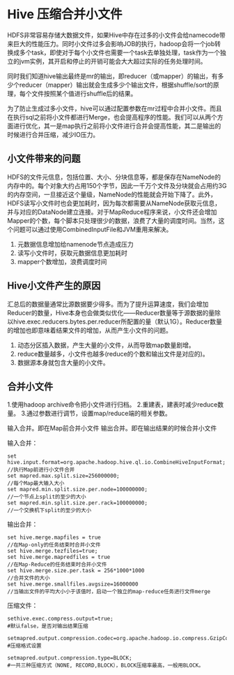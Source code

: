 # Hive 压缩合并小文件

HDFS非常容易存储大数据文件，如果Hive中存在过多的小文件会给namecode带来巨大的性能压力。同时小文件过多会影响JOB的执行，hadoop会将一个job转换成多个task，即使对于每个小文件也需要一个task去单独处理，task作为一个独立的jvm实例，其开启和停止的开销可能会大大超过实际的任务处理时间。

同时我们知道hive输出最终是mr的输出，即reducer（或mapper）的输出，有多少个reducer（mapper）输出就会生成多少个输出文件，根据shuffle/sort的原理，每个文件按照某个值进行shuffle后的结果。

为了防止生成过多小文件，hive可以通过配置参数在mr过程中合并小文件。而且在执行sql之前将小文件都进行Merge，也会提高程序的性能。我们可以从两个方面进行优化，其一是map执行之前将小文件进行合并会提高性能，其二是输出的时候进行合并压缩，减少IO压力。

## 小文件带来的问题
HDFS的文件元信息，包括位置、大小、分块信息等，都是保存在NameNode的内存中的。每个对象大约占用150个字节，因此一千万个文件及分块就会占用约3G的内存空间，一旦接近这个量级，NameNode的性能就会开始下降了。此外，HDFS读写小文件时也会更加耗时，因为每次都需要从NameNode获取元信息，并与对应的DataNode建立连接。对于MapReduce程序来说，小文件还会增加Mapper的个数，每个脚本只处理很少的数据，浪费了大量的调度时间。当然，这个问题可以通过使用CombinedInputFile和JVM重用来解决。

1. 元数据信息增加给namenode节点造成压力
2. 读写小文件时，获取元数据信息更加耗时
3. mapper个数增加，浪费调度时间

## Hive小文件产生的原因
汇总后的数据量通常比源数据要少得多。而为了提升运算速度，我们会增加Reducer的数量，Hive本身也会做类似优化——Reducer数量等于源数据的量除以hive.exec.reducers.bytes.per.reducer所配置的量（默认1G）。Reducer数量的增加也即意味着结果文件的增加，从而产生小文件的问题。

1. 动态分区插入数据，产生大量的小文件，从而导致map数量剧增。
2. reduce数量越多，小文件也越多(reduce的个数和输出文件是对应的)。
3. 数据源本身就包含大量的小文件。

## 合并小文件
1.使用hadoop archive命令把小文件进行归档。
2.重建表，建表时减少reduce数量。
3.通过参数进行调节，设置map/reduce端的相关参数。

输入合并。即在Map前合并小文件
输出合并。即在输出结果的时候合并小文件

输入合并：
```
set hive.input.format=org.apache.hadoop.hive.ql.io.CombineHiveInputFormat;  
//执行Map前进行小文件合并
set mapred.max.split.size=256000000;  
//每个Map最大输入大小
set mapred.min.split.size.per.node=100000000; 
//一个节点上split的至少的大小 
set mapred.min.split.size.per.rack=100000000; 
//一个交换机下split的至少的大小
```

输出合并：
```
set hive.merge.mapfiles = true 
//在Map-only的任务结束时合并小文件
set hive.merge.tezfiles=true;
set hive.merge.mapredfiles = true 
//在Map-Reduce的任务结束时合并小文件
set hive.merge.size.per.task = 256*1000*1000 
//合并文件的大小
set hive.merge.smallfiles.avgsize=16000000 
//当输出文件的平均大小小于该值时，启动一个独立的map-reduce任务进行文件merge
```

压缩文件：
```
sethive.exec.compress.output=true;
#默认false，是否对输出结果压缩

setmapred.output.compression.codec=org.apache.hadoop.io.compress.GzipCodec;
#压缩格式设置

setmapred.output.compression.type=BLOCK;
#一共三种压缩方式（NONE, RECORD,BLOCK），BLOCK压缩率最高，一般用BLOCK。
```
